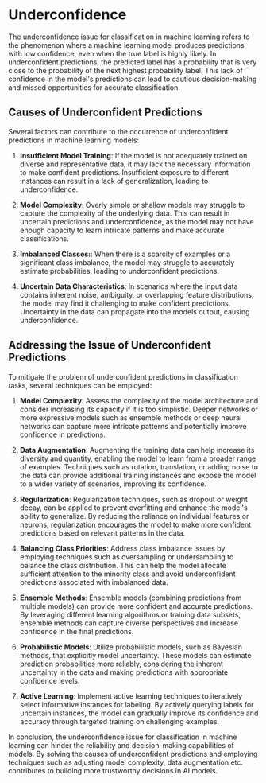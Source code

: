 # Underconfidence

The underconfidence issue for classification in machine learning refers to the phenomenon where a machine learning model produces predictions with low confidence, even when the true label is highly likely. In underconfident predictions, the predicted label has a probability that is very close to the probability of the next highest probability label. This lack of confidence in the model's predictions can lead to cautious decision-making and missed opportunities for accurate classification.

## Causes of Underconfident Predictions

Several factors can contribute to the occurrence of underconfident predictions in machine learning models:

1. **Insufficient Model Training**: If the model is not adequately trained on diverse and representative data, it may lack the necessary information to make confident predictions. Insufficient exposure to different instances can result in a lack of generalization, leading to underconfidence.

2. **Model Complexity**: Overly simple or shallow models may struggle to capture the complexity of the underlying data. This can result in uncertain predictions and underconfidence, as the model may not have enough capacity to learn intricate patterns and make accurate classifications.

3. **Imbalanced Classes:**: When there is a scarcity of examples or a significant class imbalance, the model may struggle to accurately estimate probabilities, leading to underconfident predictions.

4. **Uncertain Data Characteristics**: In scenarios where the input data contains inherent noise, ambiguity, or overlapping feature distributions, the model may find it challenging to make confident predictions. Uncertainty in the data can propagate into the models output, causing underconfidence.

## Addressing the Issue of Underconfident Predictions

To mitigate the problem of underconfident predictions in classification tasks, several techniques can be employed:

1. **Model Complexity**: Assess the complexity of the model architecture and consider increasing its capacity if it is too simplistic. Deeper networks or more expressive models such as ensemble methods or deep neural networks can capture more intricate patterns and potentially improve confidence in predictions.

2. **Data Augmentation**: Augmenting the training data can help increase its diversity and quantity, enabling the model to learn from a broader range of examples. Techniques such as rotation, translation, or adding noise to the data can provide additional training instances and expose the model to a wider variety of scenarios, improving its confidence.

3. **Regularization**: Regularization techniques, such as dropout or weight decay, can be applied to prevent overfitting and enhance the model's ability to generalize. By reducing the reliance on individual features or neurons, regularization encourages the model to make more confident predictions based on relevant patterns in the data.

4. **Balancing Class Priorities**: Address class imbalance issues by employing techniques such as oversampling or undersampling to balance the class distribution. This can help the model allocate sufficient attention to the minority class and avoid underconfident predictions associated with imbalanced data.

5. **Ensemble Methods**: Ensemble models (combining predictions from multiple models) can provide more confident and accurate predictions. By leveraging different learning algorithms or training data subsets, ensemble methods can capture diverse perspectives and increase confidence in the final predictions.

6. **Probabilistic Models**: Utilize probabilistic models, such as Bayesian methods, that explicitly model uncertainty. These models can estimate prediction probabilities more reliably, considering the inherent uncertainty in the data and making predictions with appropriate confidence levels.

7. **Active Learning**: Implement active learning techniques to iteratively select informative instances for labeling. By actively querying labels for uncertain instances, the model can gradually improve its confidence and accuracy through targeted training on challenging examples.

In conclusion, the underconfidence issue for classification in machine learning can hinder the reliability and decision-making capabilities of models. By solving the causes of underconfident predictions and employing techniques such as adjusting model complexity, data augmentation etc. contributes to building more trustworthy decisions in AI models.
